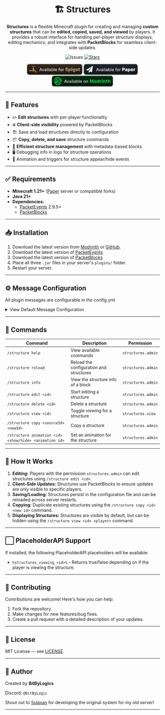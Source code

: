 <div align="center">

# 🏗️ Structures 

**Structures** is a flexible Minecraft plugin for creating and managing **custom structures** that can be **edited, copied, saved, and viewed** by players. It provides a robust interface for handling per-player structure displays, editing mechanics, and integrates with **PacketBlocks** for seamless client-side updates.

![Issues](https://img.shields.io/github/issues-raw/BitByLogics/Structures)
[![Stars](https://img.shields.io/github/stars/BitByLogics/Structures)](https://github.com/BitByLogics/Structures/stargazers)

<a href="#"><img src="https://raw.githubusercontent.com/intergrav/devins-badges/v3/assets/compact/supported/spigot_46h.png" height="35"></a>
<a href="#"><img src="https://raw.githubusercontent.com/intergrav/devins-badges/v3/assets/compact/supported/paper_46h.png" height="35"></a>
<a href="#"><img src="https://raw.githubusercontent.com/intergrav/devins-badges/v3/assets/compact/available/modrinth_vector.svg" height="35"></a>

</div>

---

## 🔧 Features

- ✏️ **Edit structures** with per-player functionality
- ❄️ **Client-side visibility** powered by PacketBlocks
- 🏗️ Save and load structures directly to configuration
- 📦 **Copy, delete, and save** structure commands
- 📐 **Efficient structure management** with metadata-based blocks
- 🖥️ Debugging info in logs for structure operations
- 🌟 Animation and triggers for structure appear/hide events

---

## ✅ Requirements

- **Minecraft 1.21+** ([Paper](https://papermc.io/) server or compatible forks)
- **Java 21+**
- **Dependencies:**
    - [PacketEvents](https://modrinth.com/plugin/packetevents) 2.9.5+
    - [PacketBlocks](https://modrinth.com/plugin/packetblocks)

---

## 📥 Installation

1. Download the latest version from [Modrinth](https://modrinth.com/project/structures) or [GitHub](https://github.com/BitByLogics/Structures/releases).
2. Download the latest version of [PacketEvents](https://modrinth.com/plugin/packetevents)
3. Download the latest version of [PacketBlocks](https://modrinth.com/plugin/packetblocks)
2. Place all three `.jar` files in your server's `plugins/` folder.
3. Restart your server.

---

## ⚙️ Message Configuration

All plugin messages are configurable in the config.yml

<details>
<summary>View Default Message Configuration</summary>

```yaml
# Message Configuration #
Messages:
  Prefix: '#AB810E&lꜱ#B48A14&lᴛ#BE9219&lʀ#C79B1F&lᴜ#D0A424&lᴄ#DAAC2A&lᴛ#E3B52F&lᴜ#ECBE35&lʀ#F6C63A&lᴇ#FFCF40&lꜱ
    &8•'
  Configuration-Reloaded: '%prefix% &aꜱᴜᴄᴄᴇꜱꜱꜰᴜʟʟʏ ʀᴇʟᴏᴀᴅᴇᴅ ᴄᴏɴꜰɪɢᴜʀᴀᴛɪᴏɴ ᴀɴᴅ ꜱᴛʀᴜᴄᴛᴜʀᴇꜱ.'
  Command-Help:
    - '%prefix% &aᴀᴠᴀɪʟᴀʙʟᴇ ᴄᴏᴍᴍᴀɴᴅꜱ'
    - '&2/ꜱᴛʀᴜᴄᴛᴜʀᴇ ʜᴇʟᴘ &8⁃ &7ᴠɪᴇᴡ ᴀᴠᴀɪʟᴀʙʟᴇ ᴄᴏᴍᴍᴀɴᴅꜱ'
    - '&2/ꜱᴛʀᴜᴄᴛᴜʀᴇ ʀᴇʟᴏᴀᴅ &8⁃ &7ʀᴇʟᴏᴀᴅ ᴛʜᴇ ᴄᴏɴꜰɪɢᴜʀᴀᴛɪᴏɴ ᴀɴᴅ ꜱᴛʀᴜᴄᴛᴜʀᴇꜱ'
    - '&2/ꜱᴛʀᴜᴄᴛᴜʀᴇ ɪɴꜰᴏ &8⁃ &7ᴠɪᴇᴡ ᴛʜᴇ ꜱᴛʀᴜᴄᴛᴜʀᴇ ɪᴅ ᴏꜰ ᴀ ʙʟᴏᴄᴋ'
    - '&2/ꜱᴛʀᴜᴄᴛᴜʀᴇ ᴇᴅɪᴛ <ɪᴅ> &8⁃ &7ᴇᴅɪᴛ ᴏʀ ᴄʀᴇᴀᴛᴇ ᴀ ꜱᴛʀᴜᴄᴛᴜʀᴇ'
    - '&2/ꜱᴛʀᴜᴄᴛᴜʀᴇ ᴅᴇʟᴇᴛᴇ <ɪᴅ> &8⁃ &7ᴅᴇʟᴇᴛᴇ ᴀ ꜱᴛʀᴜᴄᴛᴜʀᴇ'
    - '&2/ꜱᴛʀᴜᴄᴛᴜʀᴇ ᴠɪᴇᴡ <ɪᴅ> [ᴘʟᴀʏᴇʀ] &8⁃ &7ᴛᴏɢɢʟᴇ ᴠɪꜱɪʙɪʟɪᴛʏ ᴏꜰ ᴀ ꜱᴛʀᴜᴄᴛᴜʀᴇ'
    - '&2/ꜱᴛʀᴜᴄᴛᴜʀᴇ ᴄᴏᴘʏ <ɪᴅ> <ɴᴇᴡ ɪᴅ> &8⁃ &7ᴄᴏᴘɪᴇꜱ ᴀ ꜱᴛʀᴜᴄᴛᴜʀᴇ ᴛᴏ ᴛʜᴇ ʙʟᴏᴄᴋ ʏᴏᴜ''ʀᴇ
    ʟᴏᴏᴋɪɴɢ ᴀᴛ'
    - '&2/ꜱᴛʀᴜᴄᴛᴜʀᴇ ᴀɴɪᴍᴀᴛɪᴏɴ <ɪᴅ> <ꜱʜᴏᴡ/ʜɪᴅᴇ> <ᴀɴɪᴍᴀᴛɪᴏɴ ɪᴅ> &8⁃ &7ꜱᴇᴛ ᴀɴ ᴀɴɪᴍᴀᴛɪᴏɴ
    ꜰᴏʀ ᴛʜᴇ ꜱᴛʀᴜᴄᴛᴜʀᴇ'
  Info:
    Invalid-Location: '%prefix% &cʏᴏᴜ ᴍᴜꜱᴛ ʙᴇ ʟᴏᴏᴋɪɴɢ ᴀᴛ ᴀ ʙʟᴏᴄᴋ ᴛᴏ ᴠɪᴇᴡ ꜱᴛʀᴜᴄᴛᴜʀᴇ
      ɪɴꜰᴏ.'
    No-Structure: '%prefix% &cᴛʜᴀᴛ ʙʟᴏᴄᴋ ɪꜱɴ''ᴛ ᴘᴀʀᴛ ᴏꜰ ᴀ ꜱᴛʀᴜᴄᴛᴜʀᴇ.'
    Structure-Info: '%prefix% &aꜱᴛʀᴜᴄᴛᴜʀᴇ ɪᴅ&8: &2%id%'
  Editor:
    Missing-ID: '%prefix% &cᴘʟᴇᴀꜱᴇ ꜱᴘᴇᴄɪꜰʏ ᴀ ꜱᴛʀᴜᴄᴛᴜʀᴇ ɪᴅ.'
    Already-Editing:
      - '%prefix% &cʏᴏᴜ''ʀᴇ ᴀʟʀᴇᴀᴅʏ ᴇᴅɪᴛɪɴɢ ᴀɴᴏᴛʜᴇʀ ꜱᴛʀᴜᴄᴛᴜʀᴇ &8(&4%id%&8)&c.'
      - '%prefix% &cʀᴜɴ &8''&4/ꜱᴛʀᴜᴄᴛᴜʀᴇ ᴇᴅɪᴛ %id%&8'' &cᴛᴏ ꜱᴀᴠᴇ ɪᴛ ꜰɪʀꜱᴛ.'
    Started-Editing-New: '%prefix% &aꜱᴛᴀʀᴛᴇᴅ ᴇᴅɪᴛɪɴɢ&8: &8''&2%id%&8'' &a[ɴᴇᴡ]'
    Started-Editing: '%prefix% &aꜱᴛᴀʀᴛᴇᴅ ᴇᴅɪᴛɪɴɢ&8: &8''&2%id%&8'''
    Saved-Structure: '%prefix% &aꜱᴜᴄᴄᴇꜱꜱꜰᴜʟʟʏ ꜱᴀᴠᴇᴅ ꜱᴛʀᴜᴄᴛᴜʀᴇ &8''&2%id%&8'''
    Failed-To-Save: '%prefix% &cꜰᴀɪʟᴇᴅ ᴛᴏ ꜱᴀᴠᴇ ꜱᴛʀᴜᴄᴛᴜʀᴇ.'
    Deleted-Structure: '%prefix% &cꜱᴛʀᴜᴄᴛᴜʀᴇ &8''&4%id%&8'' &cʜᴀꜱ ʙᴇᴇɴ ᴅᴇʟᴇᴛᴇᴅ ᴀꜱ
      ɴᴏ ʙʟᴏᴄᴋꜱ ᴡᴇʀᴇ ᴅᴇꜰɪɴᴇᴅ.'
    Action-Bar:
      Block-Added: '&aᴀᴅᴅᴇᴅ ʙʟᴏᴄᴋ ᴀᴛ &8[&2%x%&8, &2%y%&8, &2%z%&8]'
      Block-Removed: '&cʀᴇᴍᴏᴠᴇᴅ ʙʟᴏᴄᴋ ᴀᴛ &8[&4%x%&8, &4%y%&8, &4%z%&8]'
  Copy:
    Invalid-Structure: '%prefix% &cᴀ ꜱᴛʀᴜᴄᴛᴜʀᴇ ᴡɪᴛʜ ᴛʜᴇ ɪᴅ &8''&4%id%&8'' &cᴅᴏᴇꜱ ɴᴏᴛ
      ᴇxɪꜱᴛ.'
    Duplicate-ID: '%prefix% &cᴀ ꜱᴛʀᴜᴄᴛᴜʀᴇ ᴡɪᴛʜ ᴛʜᴇ ɪᴅ &8''&4%id%&8'' &cᴀʟʀᴇᴀᴅʏ ᴇxɪꜱᴛꜱ.'
    Invalid-Location: '%prefix% &cʏᴏᴜ ᴍᴜꜱᴛ ʙᴇ ʟᴏᴏᴋɪɴɢ ᴀᴛ ᴀ ʙʟᴏᴄᴋ ᴛᴏ ᴄᴏᴘʏ ᴛᴏ.'
    Failed-To-Copy: '%prefix% &cꜰᴀɪʟᴇᴅ ᴛᴏ ᴄᴏᴘʏ ꜱᴛʀᴜᴄᴛᴜʀᴇ.'
    Successfully-Copied: '%prefix% &aꜱᴜᴄᴄᴇꜱꜱꜰᴜʟʟʏ ᴄᴏᴘɪᴇᴅ &2%sourceId% &8→ &2%newId%
      &aꜰᴀᴄɪɴɢ &2%direction%&a.'
  Delete:
    Invalid-ID: '%prefix% &cᴘʟᴇᴀꜱᴇ ꜱᴘᴇᴄɪꜰʏ ᴀ ᴠᴀʟɪᴅ ꜱᴛʀᴜᴄᴛᴜʀᴇ ɪᴅ.'
    Successfully-Deleted: '%prefix% &aꜱᴜᴄᴄᴇꜱꜱꜰᴜʟʟʏ ᴅᴇʟᴇᴛᴇᴅ ꜱᴛʀᴜᴄᴛᴜʀᴇ &8''&2%id%&8'''
    Failed-To-Delete: '%prefix% &cꜰᴀɪʟᴇᴅ ᴛᴏ ᴅᴇʟᴇᴛᴇ ꜱᴛʀᴜᴄᴛᴜʀᴇ &8''&4%id%&8'''
  View:
    Invalid-ID: '%prefix% &cᴘʟᴇᴀꜱᴇ ꜱᴘᴇᴄɪꜰʏ ᴀ ᴠᴀʟɪᴅ ꜱᴛʀᴜᴄᴛᴜʀᴇ ɪᴅ.'
    Viewing-Enabled: '%prefix% &aᴠɪᴇᴡɪɴɢ ꜱᴛʀᴜᴄᴛᴜʀᴇ &8''&2%id%&8'''
    Viewing-Disabled: '%prefix% &cɴᴏ ʟᴏɴɢᴇʀ ᴠɪᴇᴡɪɴɢ ꜱᴛʀᴜᴄᴛᴜʀᴇ &8''&4%id%&8'''
  Animation:
    Invalid-ID: '%prefix% &cᴘʟᴇᴀꜱᴇ ꜱᴘᴇᴄɪꜰʏ ᴀ ᴠᴀʟɪᴅ ꜱᴛʀᴜᴄᴛᴜʀᴇ ɪᴅ.'
    Invalid-Animation: '%prefix% &cᴘʟᴇᴀꜱᴇ ꜱᴘᴇᴄɪꜰʏ ᴀ ᴠᴀʟɪᴅ ᴀɴɪᴍᴀᴛɪᴏɴ ɪᴅ.'
    Show-Animation-Set: '%prefix% &aꜱᴜᴄᴇꜱꜱꜰᴜʟʟʏ ᴜᴘᴅᴀᴛᴇᴅ ꜱʜᴏᴡ ᴀɴɪᴍᴀᴛɪᴏɴ ᴛᴏ &8''&2%animationId%&8''
      &aꜰᴏʀ ꜱᴛʀᴜᴄᴛᴜʀᴇ &8''&2%id%&8'''
    Hide-Animation-Set: '%prefix% &aꜱᴜᴄᴇꜱꜱꜰᴜʟʟʏ ᴜᴘᴅᴀᴛᴇᴅ ʜɪᴅᴇ ᴀɴɪᴍᴀᴛɪᴏɴ ᴛᴏ &8''&2%animationId%&8''
      &aꜰᴏʀ ꜱᴛʀᴜᴄᴛᴜʀᴇ &8''&2%id%&8'''
```
</details>


---

## 📔 Commands

| Command                                                | Description                             | Permission          |
|--------------------------------------------------------|-----------------------------------------|---------------------|
| `/structure help`                                      | View available commands                 | `structures.admin`  |
| `/structure reload`                                    | Reload the configuration and structures | `structures.admin` |
| `/structure info`                                      | View the structure info of a block      | `structures.admin` |
| `/structure edit <id>`                                 | Start editing a structure               | `structures.admin`  |
| `/structure delete <id>`                               | Delete a structure                      | `structures.admin`  |
| `/structure view <id>`                                 | Toggle viewing for a structure          | `structures.view`   |
| `/structure copy <sourceId> <newId>`                   | Copy a structure                        | `structures.admin`  |
| `/structure animation <id> <show/hide> <animation id>` | Set an animation for the structure      | `structures.admin`  |

---

## 🧩 How It Works

1. **Editing:** Players with the permission `structures.admin` can edit structures using `/structure edit <id>`.
2. **Client-Side Updates:** Structures use PacketBlocks to ensure updates are only visible to specific players.
3. **Saving/Loading:** Structures persist in the configuration file and can be reloaded across server restarts.
4. **Copying:** Duplicate existing structures using the `/structure copy <id> <new id>` command.
5. **Displaying Structures:** Structures are visible by default, but can be hidden using the `/structure view <id> <player>` command.

---

## ⬜ PlaceholderAPI Support

If installed, the following PlaceholderAPI placeholders will be available:

- `%structures_viewing_<id>%` - Returns true/false depending on if the player is viewing the structure.

---

## 🤝 Contributing

Contributions are welcome! Here's how you can help:

1. Fork the repository.
2. Make changes for new features/bug fixes.
3. Create a pull request with a detailed description of your updates.

---

## 📜 License

MIT License — see [LICENSE](./LICENSE).

---

## 👤 Author

Created by **BitByLogics**

Discord: `@BitByLogic`

Shout out to [Sulaxan](https://github.com/Sulaxan) for developing the original system for my old server!

---
